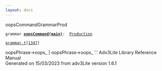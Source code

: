 ```yaml
---
layout: docs
---
```

<span class="title">oopsCommand</span><span class="type">GrammarProd</span>

`grammar `**[`oopsCommand(main)`](../object/oopsCommand(main).html)**` :   `[`Production`](../object/Production.html)

[`grammar.t`](../file/grammar.t.html)`[`[`1347`](../source/grammar.t.html#1347)`]`



oopsPhrase-\>oops\_ \| oopsPhrase-\>oops\_ '.'
Adv3Lite Library Reference Manual  
Generated on 15/03/2023 from adv3Lite version 1.6.1


